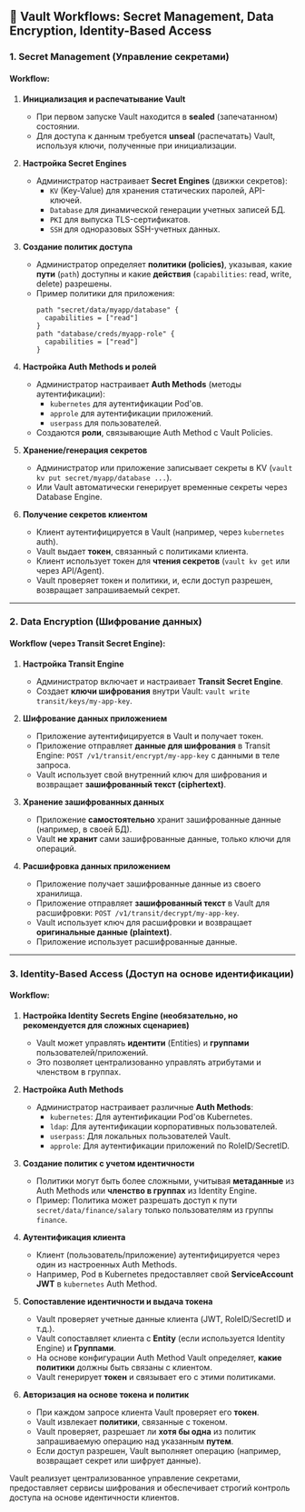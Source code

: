 ## 🔐 **Vault Workflows: Secret Management, Data Encryption, Identity-Based Access**

### **1. Secret Management (Управление секретами)**

#### **Workflow:**
1.  **Инициализация и распечатывание Vault**
    *   При первом запуске Vault находится в **sealed** (запечатанном) состоянии.
    *   Для доступа к данным требуется **unseal** (распечатать) Vault, используя ключи, полученные при инициализации.

2.  **Настройка Secret Engines**
    *   Администратор настраивает **Secret Engines** (движки секретов):
        *   `KV` (Key-Value) для хранения статических паролей, API-ключей.
        *   `Database` для динамической генерации учетных записей БД.
        *   `PKI` для выпуска TLS-сертификатов.
        *   `SSH` для одноразовых SSH-учетных данных.

3.  **Создание политик доступа**
    *   Администратор определяет **политики (policies)**, указывая, какие **пути** (`path`) доступны и какие **действия** (`capabilities`: read, write, delete) разрешены.
    *   Пример политики для приложения:
        ```hcl
        path "secret/data/myapp/database" {
          capabilities = ["read"]
        }
        path "database/creds/myapp-role" {
          capabilities = ["read"]
        }
        ```

4.  **Настройка Auth Methods и ролей**
    *   Администратор настраивает **Auth Methods** (методы аутентификации):
        *   `kubernetes` для аутентификации Pod'ов.
        *   `approle` для аутентификации приложений.
        *   `userpass` для пользователей.
    *   Создаются **роли**, связывающие Auth Method с Vault Policies.

5.  **Хранение/генерация секретов**
    *   Администратор или приложение записывает секреты в KV (`vault kv put secret/myapp/database ...`).
    *   Или Vault автоматически генерирует временные секреты через Database Engine.

6.  **Получение секретов клиентом**
    *   Клиент аутентифицируется в Vault (например, через `kubernetes` auth).
    *   Vault выдает **токен**, связанный с политиками клиента.
    *   Клиент использует токен для **чтения секретов** (`vault kv get` или через API/Agent).
    *   Vault проверяет токен и политики, и, если доступ разрешен, возвращает запрашиваемый секрет.

---

### **2. Data Encryption (Шифрование данных)**

#### **Workflow (через Transit Secret Engine):**
1.  **Настройка Transit Engine**
    *   Администратор включает и настраивает **Transit Secret Engine**.
    *   Создает **ключи шифрования** внутри Vault: `vault write transit/keys/my-app-key`.

2.  **Шифрование данных приложением**
    *   Приложение аутентифицируется в Vault и получает токен.
    *   Приложение отправляет **данные для шифрования** в Transit Engine:
        `POST /v1/transit/encrypt/my-app-key` с данными в теле запроса.
    *   Vault использует свой внутренний ключ для шифрования и возвращает **зашифрованный текст (ciphertext)**.

3.  **Хранение зашифрованных данных**
    *   Приложение **самостоятельно** хранит зашифрованные данные (например, в своей БД).
    *   Vault **не хранит** сами зашифрованные данные, только ключи для операций.

4.  **Расшифровка данных приложением**
    *   Приложение получает зашифрованные данные из своего хранилища.
    *   Приложение отправляет **зашифрованный текст** в Vault для расшифровки:
        `POST /v1/transit/decrypt/my-app-key`.
    *   Vault использует ключ для расшифровки и возвращает **оригинальные данные (plaintext)**.
    *   Приложение использует расшифрованные данные.

---

### **3. Identity-Based Access (Доступ на основе идентификации)**

#### **Workflow:**
1.  **Настройка Identity Secrets Engine (необязательно, но рекомендуется для сложных сценариев)**
    *   Vault может управлять **идентити** (Entities) и **группами** пользователей/приложений.
    *   Это позволяет централизованно управлять атрибутами и членством в группах.

2.  **Настройка Auth Methods**
    *   Администратор настраивает различные **Auth Methods**:
        *   `kubernetes`: Для аутентификации Pod'ов Kubernetes.
        *   `ldap`: Для аутентификации корпоративных пользователей.
        *   `userpass`: Для локальных пользователей Vault.
        *   `approle`: Для аутентификации приложений по RoleID/SecretID.

3.  **Создание политик с учетом идентичности**
    *   Политики могут быть более сложными, учитывая **метаданные** из Auth Methods или **членство в группах** из Identity Engine.
    *   Пример: Политика может разрешать доступ к пути `secret/data/finance/salary` только пользователям из группы `finance`.

4.  **Аутентификация клиента**
    *   Клиент (пользователь/приложение) аутентифицируется через один из настроенных Auth Methods.
    *   Например, Pod в Kubernetes предоставляет свой **ServiceAccount JWT** в `kubernetes` Auth Method.

5.  **Сопоставление идентичности и выдача токена**
    *   Vault проверяет учетные данные клиента (JWT, RoleID/SecretID и т.д.).
    *   Vault сопоставляет клиента с **Entity** (если используется Identity Engine) и **Группами**.
    *   На основе конфигурации Auth Method Vault определяет, **какие политики** должны быть связаны с клиентом.
    *   Vault генерирует **токен** и связывает его с этими политиками.

6.  **Авторизация на основе токена и политик**
    *   При каждом запросе клиента Vault проверяет его **токен**.
    *   Vault извлекает **политики**, связанные с токеном.
    *   Vault проверяет, разрешает ли **хотя бы одна** из политик запрашиваемую операцию над указанным **путем**.
    *   Если доступ разрешен, Vault выполняет операцию (например, возвращает секрет или шифрует данные).

Vault реализует централизованное управление секретами, предоставляет сервисы шифрования и обеспечивает строгий контроль доступа на основе идентичности клиентов.